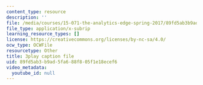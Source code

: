 ```yaml
---
content_type: resource
description: ''
file: /media/courses/15-071-the-analytics-edge-spring-2017/89fd5ab3b9ad5fa688f805f1e18ecef6_UQHz2U1ik9c.vtt
file_type: application/x-subrip
learning_resource_types: []
license: https://creativecommons.org/licenses/by-nc-sa/4.0/
ocw_type: OCWFile
resourcetype: Other
title: 3play caption file
uid: 89fd5ab3-b9ad-5fa6-88f8-05f1e18ecef6
video_metadata:
  youtube_id: null
---
```

